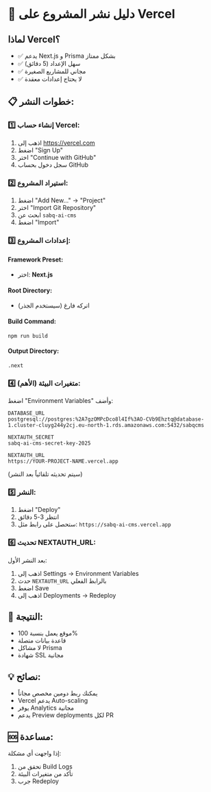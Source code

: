 # 🚀 دليل نشر المشروع على Vercel

## لماذا Vercel؟
- ✅ يدعم Next.js و Prisma بشكل ممتاز
- ✅ سهل الإعداد (5 دقائق)
- ✅ مجاني للمشاريع الصغيرة
- ✅ لا يحتاج إعدادات معقدة

## 📋 خطوات النشر:

### 1️⃣ **إنشاء حساب Vercel:**
1. اذهب إلى https://vercel.com
2. اضغط "Sign Up"
3. اختر "Continue with GitHub"
4. سجل دخول بحساب GitHub

### 2️⃣ **استيراد المشروع:**
1. اضغط "Add New..." → "Project"
2. اختر "Import Git Repository"
3. ابحث عن `sabq-ai-cms`
4. اضغط "Import"

### 3️⃣ **إعدادات المشروع:**

#### Framework Preset:
- اختر: **Next.js**

#### Root Directory:
- اتركه فارغ (سيستخدم الجذر)

#### Build Command:
```
npm run build
```

#### Output Directory:
```
.next
```

### 4️⃣ **متغيرات البيئة (الأهم):**

اضغط "Environment Variables" وأضف:

```
DATABASE_URL
postgresql://postgres:%2A7gzOMPcDco8l4If%3AO-CVb9Ehztq@database-1.cluster-cluyg244y2cj.eu-north-1.rds.amazonaws.com:5432/sabqcms
```

```
NEXTAUTH_SECRET
sabq-ai-cms-secret-key-2025
```

```
NEXTAUTH_URL
https://YOUR-PROJECT-NAME.vercel.app
```
(سيتم تحديثه تلقائياً بعد النشر)

### 5️⃣ **النشر:**
1. اضغط "Deploy"
2. انتظر 3-5 دقائق
3. ستحصل على رابط مثل: `https://sabq-ai-cms.vercel.app`

### 6️⃣ **تحديث NEXTAUTH_URL:**
بعد النشر الأول:
1. اذهب إلى Settings → Environment Variables
2. حدث `NEXTAUTH_URL` بالرابط الفعلي
3. اضغط Save
4. اذهب إلى Deployments → Redeploy

## 🎯 النتيجة:
- موقع يعمل بنسبة 100%
- قاعدة بيانات متصلة
- لا مشاكل Prisma
- شهادة SSL مجانية

## 💡 نصائح:
- يمكنك ربط دومين مخصص مجاناً
- Vercel يدعم Auto-scaling
- يوفر Analytics مجانية
- يدعم Preview deployments لكل PR

## 🆘 مساعدة:
إذا واجهت أي مشكلة:
1. تحقق من Build Logs
2. تأكد من متغيرات البيئة
3. جرب Redeploy 